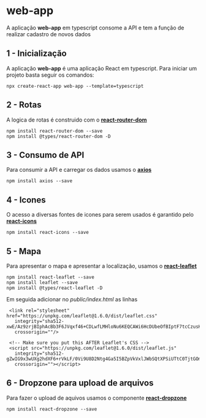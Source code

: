 # web-app

A aplicação **web-app** em typescript consome a API e tem a função de realizar cadastro de novos dados

## 1 - Inicialização

A aplicação **web-app** é uma aplicação React em typescript. Para iniciar um projeto basta seguir os comandos:

```
npx create-react-app web-app --template=typescript
```

## 2 - Rotas

A logica de rotas é construido com o [**react-router-dom**](https://github.com/ReactTraining/react-router/tree/master/packages/react-router-dom)

```
npm install react-router-dom --save
npm install @types/react-router-dom -D
```

## 3 - Consumo de API

Para consumir a API e carregar os dados usamos o [**axios**](https://github.com/axios/axios)

```
npm install axios --save
```

## 4 - Icones

O acesso a diversas fontes de icones para serem usados é garantido pelo [**react-icons**](https://react-icons.github.io/react-icons/)

```
npm install react-icons --save
```

## 5 - Mapa

Para apresentar o mapa e apresentar a localização, usamos o [**react-leaflet**](https://react-leaflet.js.org/)

```
npm install react-leaflet --save
npm install leaflet --save
npm install @types/react-leaflet -D
```

Em seguida adicionar no _public/index.html_ as linhas

```
 <link rel="stylesheet" href="https://unpkg.com/leaflet@1.6.0/dist/leaflet.css"
   integrity="sha512-xwE/Az9zrjBIphAcBb3F6JVqxf46+CDLwfLMHloNu6KEQCAWi6HcDUbeOfBIptF7tcCzusKFjFw2yuvEpDL9wQ=="
   crossorigin=""/>

 <!-- Make sure you put this AFTER Leaflet's CSS -->
 <script src="https://unpkg.com/leaflet@1.6.0/dist/leaflet.js"
   integrity="sha512-gZwIG9x3wUXg2hdXF6+rVkLF/0Vi9U8D2Ntg4Ga5I5BZpVkVxlJWbSQtXPSiUTtC0TjtGOmxa1AJPuV0CPthew=="
   crossorigin=""></script>
```

## 6 - Dropzone para upload de arquivos

Para fazer o upload de aquivos usamos o componente [**react-dropzone**](https://react-dropzone.js.org/)

```
npm install react-dropzone --save
```

